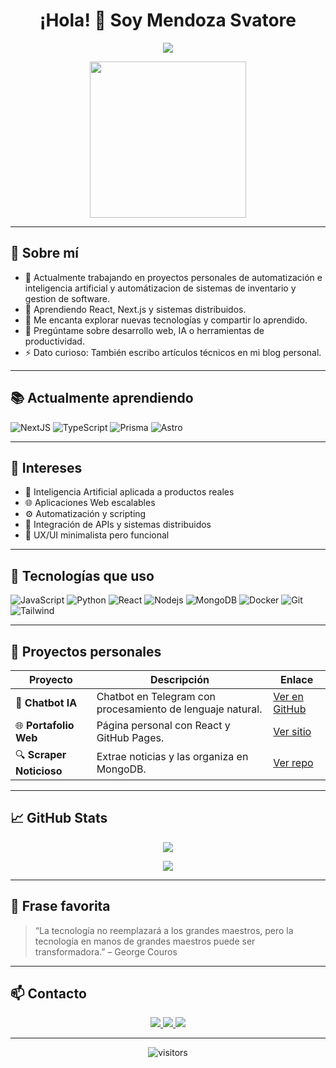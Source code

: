 <h1 align="center">¡Hola! 👋 Soy Mendoza Svatore</h1>

<p align="center">
  <img src="https://readme-typing-svg.herokuapp.com/?lines=Desarrollador+Fullstack;Amante+de+la+IA+y+la+Automatización;Siempre+aprendiendo+cosas+nuevas&center=true&width=500&height=45&font=Fira+Code&pause=1000&color=36BCF7" />
</p>

<p align="center">
  <img src="https://media.giphy.com/media/qgQUggAC3Pfv687qPC/giphy.gif" width="250" />
</p>

---

## 🚀 Sobre mí

- 🔭 Actualmente trabajando en proyectos personales de automatización e inteligencia artificial y automátizacion de sistemas de inventario y gestion de software.
- 🌱 Aprendiendo React, Next.js y sistemas distribuidos.
- 🧠 Me encanta explorar nuevas tecnologías y compartir lo aprendido.
- 💬 Pregúntame sobre desarrollo web, IA o herramientas de productividad.
- ⚡ Dato curioso: También escribo artículos técnicos en mi blog personal.

---

## 📚 Actualmente aprendiendo

![NextJS](https://img.shields.io/badge/Next.js-black?style=flat-square&logo=next.js)
![TypeScript](https://img.shields.io/badge/TypeScript-007ACC?style=flat-square&logo=typescript&logoColor=white)
![Prisma](https://img.shields.io/badge/Prisma-2D3748?style=flat-square&logo=prisma&logoColor=white)
![Astro](https://img.shields.io/badge/Astro-000?style=flat-square&logo=astro&logoColor=white)

---

## 📌 Intereses

- 🤖 Inteligencia Artificial aplicada a productos reales
- 🌐 Aplicaciones Web escalables
- ⚙️ Automatización y scripting
- 🧩 Integración de APIs y sistemas distribuidos
- 🎨 UX/UI minimalista pero funcional

---

## 🧠 Tecnologías que uso

![JavaScript](https://img.shields.io/badge/-JavaScript-black?style=flat-square&logo=javascript)
![Python](https://img.shields.io/badge/-Python-black?style=flat-square&logo=python)
![React](https://img.shields.io/badge/-React-black?style=flat-square&logo=react)
![Nodejs](https://img.shields.io/badge/-Node.js-black?style=flat-square&logo=node.js)
![MongoDB](https://img.shields.io/badge/-MongoDB-black?style=flat-square&logo=mongodb)
![Docker](https://img.shields.io/badge/-Docker-black?style=flat-square&logo=docker)
![Git](https://img.shields.io/badge/-Git-black?style=flat-square&logo=git)
![Tailwind](https://img.shields.io/badge/-TailwindCSS-black?style=flat-square&logo=tailwind-css)

---

## 💼 Proyectos personales

| Proyecto | Descripción | Enlace |
|---------|-------------|--------|
| 🤖 **Chatbot IA** | Chatbot en Telegram con procesamiento de lenguaje natural. | [Ver en GitHub](https://github.com/MendozaSvatore79/chatbot-ia) |
| 🌐 **Portafolio Web** | Página personal con React y GitHub Pages. | [Ver sitio](https://mendozasvatore79.github.io) |
| 🔍 **Scraper Noticioso** | Extrae noticias y las organiza en MongoDB. | [Ver repo](https://github.com/MendozaSvatore79/news-scraper) |

---

## 📈 GitHub Stats

<p align="center">
  <img src="https://github-readme-stats.vercel.app/api?username=MendozaSvatore79&show_icons=true&theme=radical&hide_title=true&hide_border=true&hide_rank=false&card_width=380&include_all_commits=true&count_private=true" />
</p>

<p align="center">
  <img src="https://github-readme-streak-stats.herokuapp.com/?user=MendozaSvatore79&theme=radical&hide_border=true" />
</p>

---

## 🧾 Frase favorita

> “La tecnología no reemplazará a los grandes maestros, pero la tecnología en manos de grandes maestros puede ser transformadora.” – George Couros

---

## 📫 Contacto

<p align="center">
  <a href="https://linkedin.com/in/tuusuario">
    <img src="https://img.shields.io/badge/LinkedIn-blue?style=flat-square&logo=linkedin" />
  </a>
  <a href="mailto:tu@email.com">
    <img src="https://img.shields.io/badge/Gmail-red?style=flat-square&logo=gmail&logoColor=white" />
  </a>
  <a href="https://mendozasvatore79.github.io">
    <img src="https://img.shields.io/badge/Portafolio-222?style=flat-square&logo=github" />
  </a>
</p>

---

<p align="center">
  <img src="https://komarev.com/ghpvc/?username=MendozaSvatore79&style=flat-square&color=green" alt="visitors"/>
</p>
